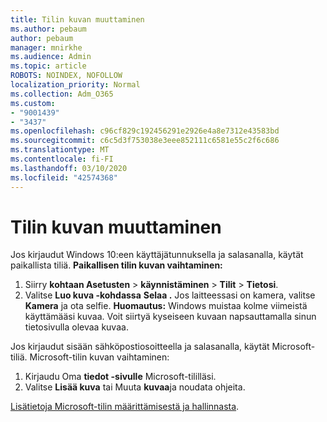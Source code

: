 ```yaml
---
title: Tilin kuvan muuttaminen
ms.author: pebaum
author: pebaum
manager: mnirkhe
ms.audience: Admin
ms.topic: article
ROBOTS: NOINDEX, NOFOLLOW
localization_priority: Normal
ms.collection: Adm_O365
ms.custom:
- "9001439"
- "3437"
ms.openlocfilehash: c96cf829c192456291e2926e4a8e7312e43583bd
ms.sourcegitcommit: c6c5d3f753038e3eee852111c6581e55c2f6c686
ms.translationtype: MT
ms.contentlocale: fi-FI
ms.lasthandoff: 03/10/2020
ms.locfileid: "42574368"
---
```

# <a name="change-account-picture"></a>Tilin kuvan muuttaminen

Jos kirjaudut Windows 10:een käyttäjätunnuksella ja salasanalla, käytät paikallista tiliä. **Paikallisen tilin kuvan vaihtaminen:**

1. Siirry **kohtaan Asetusten** > **käynnistäminen** > **Tilit** > **Tietosi**.
2. Valitse **Luo kuva -kohdassa** **Selaa .** Jos laitteessasi on kamera, valitse **Kamera** ja ota selfie. 
    **Huomautus:** Windows muistaa kolme viimeistä käyttämääsi kuvaa. Voit siirtyä kyseiseen kuvaan napsauttamalla sinun tietosivulla olevaa kuvaa.

Jos kirjaudut sisään sähköpostiosoitteella ja salasanalla, käytät Microsoft-tiliä. Microsoft-tilin kuvan vaihtaminen:

1. Kirjaudu Oma **tiedot -sivulle** Microsoft-tililläsi.
2. Valitse **Lisää kuva** tai Muuta **kuvaa**ja noudata ohjeita.

[Lisätietoja Microsoft-tilin määrittämisestä ja hallinnasta](https://support.microsoft.com/products/microsoft-account?category=manage-account).
